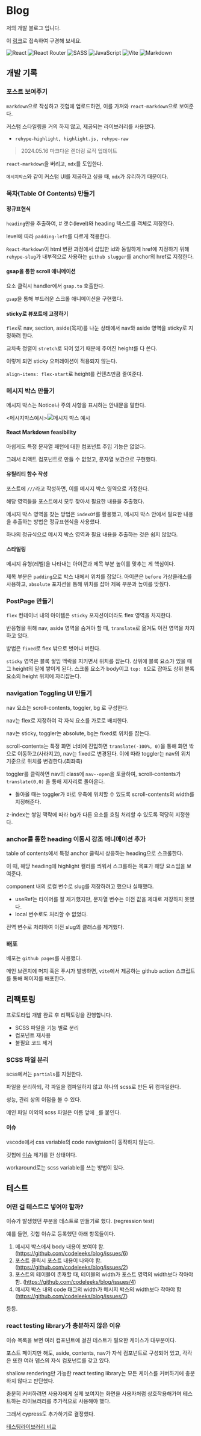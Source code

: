 # Blog

저의 개발 블로그 입니다.

이 [링크](https://codeleeks.github.io/blog/)로 접속하여 구경해 보세요.

![React](https://img.shields.io/badge/react-%2320232a.svg?style=for-the-badge&logo=react&logoColor=%2361DAFB) ![React Router](https://img.shields.io/badge/React_Router-CA4245?style=for-the-badge&logo=react-router&logoColor=white) ![SASS](https://img.shields.io/badge/SASS-hotpink.svg?style=for-the-badge&logo=SASS&logoColor=white) ![JavaScript](https://img.shields.io/badge/javascript-%23323330.svg?style=for-the-badge&logo=javascript&logoColor=%23F7DF1E) ![Vite](https://img.shields.io/badge/vite-%23646CFF.svg?style=for-the-badge&logo=vite&logoColor=white) ![Markdown](https://img.shields.io/badge/markdown-%23000000.svg?style=for-the-badge&logo=markdown&logoColor=white)

## 개발 기록

### 포스트 보여주기

`markdown`으로 작성하고 깃헙에 업로드하면, 이를 가져와 `react-markdown`으로 보여준다.

커스텀 스타일링을 거의 하지 않고, 제공되는 라이브러리를 사용했다.

- `rehype-highlight, highlight.js, rehype-raw`

> 2024.05.16 마크다운 렌더링 로직 업데이트

`react-markdown`을 버리고, `mdx`를 도입한다.

`메시지박스`와 같이 커스텀 UI를 제공하고 싶을 때, `mdx`가 유리하기 때문이다.

### 목차(Table Of Contents) 만들기

#### 정규표현식

`heading`만을 추출하여, \# 갯수(level)와 heading 텍스트를 객체로 저장한다.

level에 따라 `padding-left`를 다르게 적용한다.

`React-Markdown`이 html 변환 과정에서 삽입한 id와 동일하게 href에 지정하기 위해 `rehype-slug`가 내부적으로 사용하는 `github slugger`를 anchor의 href로 지정한다.

#### gsap을 통한 scroll 애니메이션

요소 클릭시 handler에서 `gsap.to` 호출한다.

`gsap`을 통해 부드러운 스크롤 애니메이션을 구현했다.

#### sticky로 뷰포트에 고정하기

`flex`로 nav, section, aside(목차)를 나눈 상태에서 nav와 aside 영역을 sticky로 지정하려 한다.

교차축 정렬이 `stretch`로 되어 있기 때문에 주어진 height를 다 쓴다.

이렇게 되면 sticky 오퍼레이션이 적용되지 않는다.

`align-items: flex-start`로 height를 컨텐츠만큼 줄여준다.

### 메시지 박스 만들기

메시지 박스는 Notice나 주의 사항을 표시하는 안내문을 말한다.

<메시지박스예시>![메시지 박스 예시](./src/assets/메시지박스.png)

#### React Markdown feasibility

아쉽게도 특정 문자열 패턴에 대한 컴포넌트 주입 기능은 없었다.

그래서 리액트 컴포넌트로 만들 수 없었고, 문자열 보간으로 구현했다.

#### 유틸리티 함수 작성

포스트에 `///`라고 작성하면, 이를 메시지 박스 영역으로 가정한다.

해당 영역들을 포스트에서 모두 찾아서 필요한 내용을 추출했다.

메시지 박스 영역을 찾는 방법은 `indexOf`를 활용했고, 메시지 박스 안에서 필요한 내용을 추출하는 방법은 정규표현식을 사용했다.

하나의 정규식으로 메시지 박스 영역과 필요 내용을 추출하는 것은 쉽지 않았다.

#### 스타일링

메시지 유형(레벨)을 나타내는 아이콘과 제목 부분 높이를 맞추는 게 핵심이다.

제목 부분은 `padding`으로 박스 내에서 위치를 잡았다. 아이콘은 `before` 가상클래스를 사용하고, `absolute` 포지션을 통해 위치를 잡아 제목 부분과 높이를 맞췄다.

### PostPage 만들기

`flex` 컨테이너 내의 아이템은 `sticky` 포지션이더라도 flex 영역을 차지한다.

반응형을 위해 nav, aside 영역을 숨겨야 할 때, `translate`로 옮겨도 이전 영역을 차지하고 있다.

방법은 `fixed`로 flex 밖으로 벗어나 버린다.

`sticky` 영역은 블록 쌓임 맥락을 지키면서 위치를 잡는다. 상위에 블록 요소가 있을 때 그 height의 밑에 쌓이게 된다. 스크롤 요소가 body이고 `top: 0`으로 잡아도 상위 블록 요소의 height 위치에 자리잡는다.

### navigation Toggling UI 만들기

nav 요소는 scroll-contents, toggler, bg 로 구성한다.

nav는 flex로 지정하여 각 자식 요소를 가로로 배치한다.

nav는 sticky, toggler는 absolute, bg는 fixed로 위치를 잡는다.

scroll-contents는 특정 화면 너비에 진입하면 `translate(-100%, 0)`을 통해 화면 밖으로 이동하고(사라지고), nav는 fixed로 변경된다. 이에 따라 toggler는 nav의 위치 기준으로 위치를 변경한다.(최좌측)

toggler를 클릭하면 nav의 class에 `nav--open`을 토글하여, scroll-contents가 `translate(0,0)` 을 통해 제자리로 돌아온다.

- 돌아올 때는 toggler가 바로 우측에 위치할 수 있도록 scroll-contents의 width를 지정해준다.

z-index는 쌓임 맥락에 따라 bg가 다른 요소를 흐림 처리할 수 있도록 적당히 지정한다.

### anchor를 통한 heading 이동시 강조 애니메이션 추가

table of contents에서 특정 anchor 클릭시 상응하는 heading으로 스크롤한다.

이 때, 해당 heading에 highlight 컬러를 씌워서 스크롤하는 목표가 해당 요소임을 보여준다.

component 내의 로컬 변수로 slug를 저장하려고 했으나 실패했다.

- useRef는 타이머를 잘 제거했지만, 문자열 변수는 이전 값을 제대로 저장하지 못했다.
- local 변수로도 처리할 수 없었다.

전역 변수로 처리하여 이전 slug의 클래스를 제거했다.

### 배포

배포는 `github pages`를 사용했다.

메인 브랜치에 머지 혹은 푸시가 발생하면, `vite`에서 제공하는 github action 스크립트를 통해 페이지를 배포한다.

## 리팩토링

프로토타입 개발 완료 후 리팩토링을 진행합니다.

- SCSS 파일을 기능 별로 분리
- 컴포넌트 재사용
- 불필요 코드 제거

### SCSS 파일 분리

scss에서는 `partials`를 지원한다.

파일을 분리하되, 각 파일을 컴파일하지 않고 하나의 scss로 만든 뒤 컴파일한다.

성능, 관리 상의 이점을 볼 수 있다.

메인 파일 이외의 scss 파일은 이름 앞에 `_`를 붙인다.

#### 이슈

vscode에서 css variable의 code navigtaion이 동작하지 않는다.

깃헙에 [이슈](https://github.com/microsoft/vscode/issues/212064) 제기를 한 상태이다.

workaround로는 scss variable를 쓰는 방법이 있다.

## 테스트

### 어떤 걸 테스트로 넣어야 할까?

이슈가 발생했던 부분을 테스트로 만들기로 했다. (regression test)

예를 들면, 깃헙 이슈로 등록했던 아래 항목들이다.

1. 메시지 박스에서 body 내용이 보여야 함. (https://github.com/codeleeks/blog/issues/6)
2. 포스트 클릭시 포스트 내용이 나와야 함. (https://github.com/codeleeks/blog/issues/2)
3. 포스트의 테이블이 존재할 때, 테이블의 width가 포스트 영역의 width보다 작아야 함. (https://github.com/codeleeks/blog/issues/4)
4. 메시지 박스 내의 code 태그의 width가 메시지 박스의 width보다 작아야 함 (https://github.com/codeleeks/blog/issues/7)

등등.

### react testing library가 충분하지 않은 이유

이슈 목록을 보면 여러 컴포넌트에 걸친 테스트가 필요한 케이스가 대부분이다.

포스트 페이지만 해도, aside, contents, nav가 자식 컴포넌트로 구성되어 있고, 각각은 또한 여러 뎁스의 자식 컴포넌트를 갖고 있다.

shallow rendering만 가능한 react testing library는 모든 케이스를 커버하기에 충분하지 않다고 판단했다.

충분히 커버하려면 사용자에게 실제 보여지는 화면을 사용자처럼 상호작용해가며 테스트하는 라이브러리를 추가적으로 사용해야 했다.

그래서 cypress도 추가하기로 결정했다.

[테스팅라이브러리 비교](https://haragoo30.medium.com/%ED%85%8C%EC%8A%A4%ED%8A%B8-%EB%9D%BC%EC%9D%B4%EB%B8%8C%EB%9F%AC%EB%A6%AC-%ED%94%84%EB%A0%88%EC%9E%84%EC%9B%8C%ED%81%AC-%EC%A1%B0%EC%82%AC-9ae863c6e1b)
